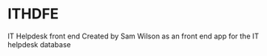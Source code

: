 # ITHDFE
IT Helpdesk front end
Created by Sam Wilson as an front end app for the IT helpdesk database
